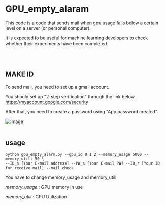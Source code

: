 # GPU_empty_alaram

<p>This code is a code that sends mail when gpu usage falls below a certain level on a server (or personal computer).</p>

<p>It is expected to be useful for machine learning developers to check whether their experiments have been completed.</p>
<br />
<br />

## MAKE ID

To send mail, you need to set up a gmail account.

You should set up "2-step verification" through the link below.
https://myaccount.google.com/security

After that, you need to create a password using "App password created".

![image](https://user-images.githubusercontent.com/12128784/216595523-06e99422-8e66-4d24-9b76-0fa4936419fd.png)
<br />
<br />

## usage
```
python gpu_empty_alarm.py --gpu_id 0 1 2 --memory_usage 5000 --memory_utill 50 \
--ID_s [Your E-mail address] --PW_s [Your E-mail PW] --ID_r [Your ID for receive mail] --mail_check
```

<p>You have to change memory_usage and memory_utill</p>
<p><em>memory_usage</em> : GPU memory in use</p>
<p><em>memory_utill</em> : GPU Utilization</p>
